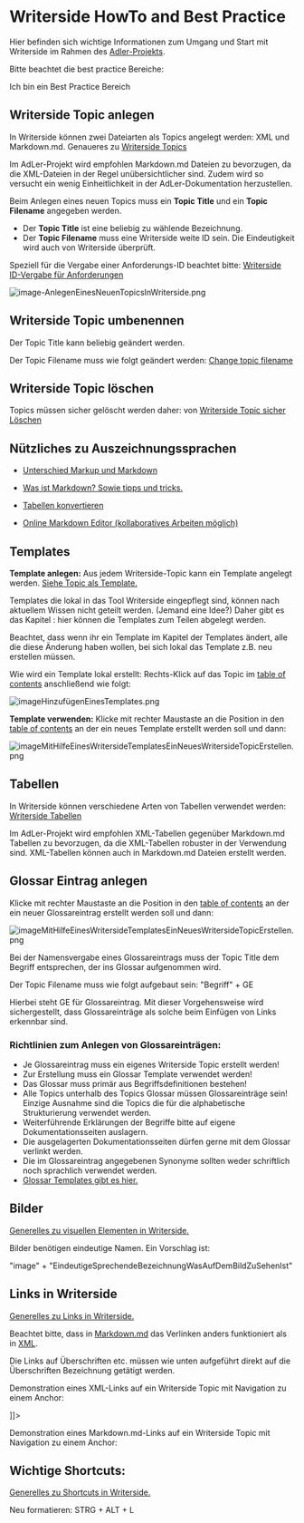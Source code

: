 # Writerside HowTo and Best Practice

Hier befinden sich wichtige Informationen zum Umgang und Start mit Writerside im Rahmen des
[Adler-Projekts](AdLer-Projekt-GE.md).

Bitte beachtet die best practice Bereiche:
<tip>
    <p>
        Ich bin ein Best Practice Bereich
    </p>
</tip>

## Writerside Topic anlegen

In Writerside können zwei Dateiarten als Topics angelegt werden: XML und Markdown.md.
Genaueres zu [Writerside Topics](https://www.jetbrains.com/help/writerside//topics.html)

<tip>
    <p>
        Im AdLer-Projekt wird empfohlen Markdown.md Dateien zu bevorzugen,
        da die XML-Dateien in der Regel unübersichtlicher sind. Zudem wird so versucht ein wenig
        Einheitlichkeit in der AdLer-Dokumentation herzustellen.
    </p>
</tip>



Beim Anlegen eines neuen Topics muss ein **Topic Title** und ein **Topic Filename** angegeben werden.

- Der **Topic Title** ist eine beliebig zu wählende Bezeichnung.
- Der **Topic Filename** muss eine Writerside weite ID sein. Die Eindeutigkeit wird auch von Writerside überprüft.

Speziell für die Vergabe einer Anforderungs-ID beachtet bitte:
[Writerside ID-Vergabe für Anforderungen](https://wiki.projekt-adler.eu/de/Organisation/Writerside-ID-Vergabe)

![image-AnlegenEinesNeuenTopicsInWriterside.png](image-AnlegenEinesNeuenTopicsInWriterside.png)

## Writerside Topic umbenennen

<tip>
    <p>
        Der Topic Title kann beliebig geändert werden.  
    </p>
    <p>
        Der <control>Topic Filename</control> muss wie folgt geändert werden:
        <a href="https://www.jetbrains.com/help/writerside//topics.html#change-topic-title"> 
        Change topic filename
        </a>
    </p>
</tip>

## Writerside Topic löschen

<tip>
    <p>
        Topics müssen sicher gelöscht werden daher: 
        von <a href="https://www.jetbrains.com/help/writerside//delete-a-topic.html">
        Writerside Topic sicher Löschen</a>
    </p>
</tip>

## Nützliches zu Auszeichnungssprachen

- [Unterschied Markup und Markdown](https://websiteberater.com/der-unterschied-zwischen-markup-und-markdown/)

- [Was ist Markdown? Sowie tipps und tricks.](https://markdown-syntax.de/Was-ist-Markdown/)

- [Tabellen konvertieren](https://tableconvert.com/xml-to-markdown)

- [Online Markdown Editor (kollaboratives Arbeiten möglich)](https://onlinemarkdowneditor.dev/collaboration/#docec4f8f9abf)

## Templates

**Template anlegen:**
Aus jedem Writerside-Topic kann ein Template angelegt werden.
[Siehe Topic als Template.](https://www.jetbrains.com/help/writerside//save-as-template.html)

<note>
  <p>
      Templates die lokal in das Tool Writerside eingepflegt sind, können 
      nach aktuellem Wissen nicht geteilt werden. (Jemand eine Idee?)
      Daher gibt es das Kapitel <a href="Templates.md"></a>: hier können die Templates 
      zum Teilen abgelegt werden. 
  </p>
  <warning>
      <p>
        Beachtet, dass wenn ihr ein Template im Kapitel der Templates ändert, alle die diese 
        Änderung haben wollen, bei sich lokal das Template z.B. neu erstellen müssen.
     </p>
  </warning>  
</note>

Wie wird ein Template lokal erstellt: Rechts-Klick auf das Topic im
[table of contents](https://www.jetbrains.com/help/writerside//table-of-contents.html)
anschließend wie folgt:

![imageHinzufügenEinesTemplates.png](imageHinzufügenEinesTemplates.png)

**Template verwenden:**
Klicke mit rechter Maustaste an die Position in den
[table of contents](https://www.jetbrains.com/help/writerside//table-of-contents.html)
an der ein neues Template erstellt werden soll und dann:

![imageMitHilfeEinesWritersideTemplatesEinNeuesWritersideTopicErstellen.png](imageMitHilfeEinesWritersideTemplatesEinNeuesWritersideTopicErstellen.png)

## Tabellen

In Writerside können verschiedene Arten von Tabellen verwendet werden:
[Writerside Tabellen](https://plugins.jetbrains.com/plugin/20158-writerside/docs/tables.html)

<tip>
    <p>
        Im AdLer-Projekt wird empfohlen XML-Tabellen gegenüber Markdown.md Tabellen zu bevorzugen,
        da die XML-Tabellen robuster in der Verwendung sind.
        XML-Tabellen können auch in Markdown.md Dateien erstellt werden.
    </p>
</tip>

## Glossar Eintrag anlegen

Klicke mit rechter Maustaste an die Position in den
[table of contents](https://www.jetbrains.com/help/writerside//table-of-contents.html)
an der ein neuer Glossareintrag erstellt werden soll und dann:

![imageMitHilfeEinesWritersideTemplatesEinNeuesWritersideTopicErstellen.png](imageMitHilfeEinesWritersideTemplatesEinNeuesWritersideTopicErstellen.png)

<tip>
    <p>
        Bei der Namensvergabe eines Glossareintrags muss der Topic Title
        dem Begriff entsprechen, der ins Glossar aufgenommen wird.
    </p>
    <p>
         Der Topic Filename muss wie folgt aufgebaut sein: "Begriff" + GE
    </p>
    <p>
         Hierbei steht GE für Glossareintrag. Mit dieser Vorgehensweise wird sichergestellt,
         dass Glossareinträge als solche beim Einfügen von Links erkennbar sind.
    </p>
</tip>

### Richtlinien zum Anlegen von Glossareinträgen:

- Je Glossareintrag muss ein eigenes Writerside Topic erstellt werden!
- Zur Erstellung muss ein Glossar Template verwendet werden!
- Das Glossar muss primär aus Begriffsdefinitionen bestehen!
- Alle Topics unterhalb des Topics Glossar
  müssen Glossareinträge sein! Einzige Ausnahme sind die Topics
  die für die alphabetische Strukturierung verwendet werden.
- Weiterführende Erklärungen der Begriffe bitte auf eigene Dokumentationsseiten auslagern.
- Die ausgelagerten Dokumentationsseiten dürfen gerne mit dem Glossar verlinkt werden.
- Die im Glossareintrag angegebenen Synonyme sollten weder schriftlich noch sprachlich verwendet werden.
- [Glossar Templates gibt es hier.](Glossar-Templates.md)

## Bilder

[Generelles zu visuellen Elementen in Writerside.](https://www.jetbrains.com/help/writerside//visual-elements.html)


<tip>
    <p>
        Bilder benötigen eindeutige Namen. Ein Vorschlag ist: 
    </p>
    <p>
         "image" + "EindeutigeSprechendeBezeichnungWasAufDemBildZuSehenIst"
    </p>
</tip>

## Links in Writerside

[Generelles zu Links in Writerside.](https://www.jetbrains.com/help/writerside//links-and-references.html)

<note>
  <p>
    Beachtet bitte, dass in
    <a  href="https://www.jetbrains.com/help/writerside//links-and-references.html#markdown">
    Markdown.md</a>
    das Verlinken anders funktioniert als in 
    <a  href="https://www.jetbrains.com/help/writerside//links-and-references.html#link" >
    XML</a>.
  </p>
</note>

<tip>
  <p> Die Links auf Überschriften etc. müssen wie unten aufgeführt direkt auf die Überschriften
      Bezeichnung getätigt werden.
  </p>
  <p>Demonstration eines XML-Links auf ein Writerside Topic mit Navigation zu einem Anchor:</p>
  <code-block lang="xml">
      <![CDATA[
          <a  href="Writerside-howto-and-best-practice-BD.md"
             anchor="glossar-eintrag-anlegen"></a>
      ]]>
  </code-block>
  <p>Demonstration eines Markdown.md-Links auf ein Writerside Topic mit Navigation zu einem 
      Anchor:</p>
  <code-block lang="xml">
      <![CDATA[
        [Link auf Anchor](NameDesWritersideTopics.md#NameDesAnchors)
    ]]>
  </code-block>
</tip>

## Wichtige Shortcuts:

[Generelles zu Shortcuts in Writerside.](https://www.jetbrains.com/help/writerside//shortcuts.html)

Neu formatieren: STRG + ALT + L

